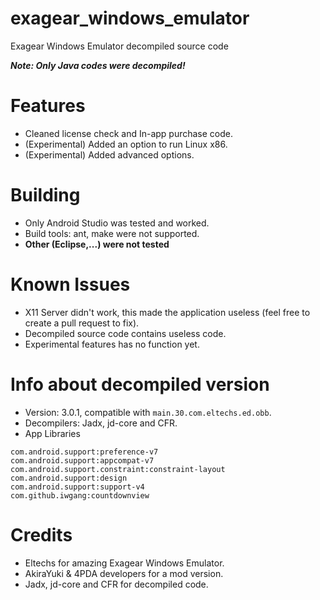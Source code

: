 # exagear_windows_emulator
Exagear Windows Emulator decompiled source code

***Note: Only Java codes were decompiled!***
<br>

# Features
- Cleaned license check and In-app purchase code. 
- (Experimental) Added an option to run Linux x86.
- (Experimental) Added advanced options.

# Building
- Only Android Studio was tested and worked.
- Build tools: ant, make were not supported.
- **Other (Eclipse,...) were not tested**

# Known Issues
- X11 Server didn't work, this made the application useless (feel free to create a pull request to fix).
- Decompiled source code contains useless code.
- Experimental features has no function yet.

# Info about decompiled version
- Version: 3.0.1, compatible with `main.30.com.eltechs.ed.obb`.
- Decompilers: Jadx, jd-core and CFR.
- App Libraries
```
com.android.support:preference-v7
com.android.support:appcompat-v7
com.android.support.constraint:constraint-layout
com.android.support:design
com.android.support:support-v4
com.github.iwgang:countdownview
```

# Credits
- Eltechs for amazing Exagear Windows Emulator.
- AkiraYuki & 4PDA developers for a mod version.
- Jadx, jd-core and CFR for decompiled code.
